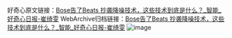好奇心原文链接：[Bose告了Beats 抄袭降噪技术，这些技术到底是什么？_智能_好奇心日报-崔绮雯](https://www.qdaily.com/articles/1636.html)
WebArchive归档链接：[Bose告了Beats 抄袭降噪技术，这些技术到底是什么？_智能_好奇心日报-崔绮雯](http://web.archive.org/web/20171102143608/http://www.qdaily.com:80/articles/1636.html)
![image](http://ww3.sinaimg.cn/large/007d5XDply1g3v4kequz8j30u03e21kx)